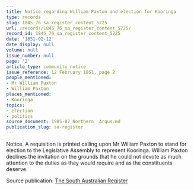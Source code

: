 ```yaml
---
title: Notice regarding William Paxton and election for Kooringa
type: records
slug: 1845_76_sa_register_content_5725
url: /records/1845_76_sa_register_content_5725/
record_id: 1845_76_sa_register_content_5725
date: '1851-02-12'
date_display: null
volume: null
issue_number: null
page: '2'
article_type: community_notice
issue_reference: 12 February 1851, page 2
people_mentioned:
- Mr William Paxton
- William Paxton
places_mentioned:
- Kooringa
topics:
- election
- politics
source_document: 1985-87_Northern__Argus.md
publication_slug: sa-register
---
```


Notice.  A requisition is printed calling upon Mr William Paxton to stand for election to the Legislative Assembly to represent Kooringa.  William Paxton declines the invitation on the grounds that he could not devote as much attention to the duties as they would require and as the constituents deserve.

Source publication: [The South Australian Register](/publications/sa-register/)
